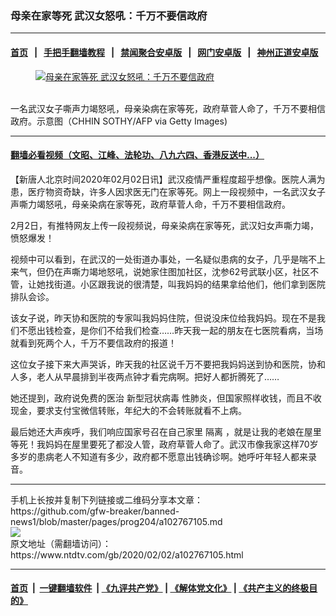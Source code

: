 ### 母亲在家等死 武汉女怒吼：千万不要信政府
------------------------

#### [首页](https://github.com/gfw-breaker/banned-news1/blob/master/README.md) &nbsp;&nbsp;|&nbsp;&nbsp; [手把手翻墙教程](https://github.com/gfw-breaker/guides/wiki) &nbsp;&nbsp;|&nbsp;&nbsp; [禁闻聚合安卓版](https://github.com/gfw-breaker/bn-android) &nbsp;&nbsp;|&nbsp;&nbsp; [网门安卓版](https://github.com/oGate2/oGate) &nbsp;&nbsp;|&nbsp;&nbsp; [神州正道安卓版](https://github.com/SzzdOgate/update) 



<div><div class="featured_image">
 <a href="https://i.ntdtv.com/assets/uploads/2020/02/GettyImages-1197522871.jpg" target="_blank">
  <figure>
   <img alt="母亲在家等死 武汉女怒吼：千万不要信政府" src="https://i.ntdtv.com/assets/uploads/2020/02/GettyImages-1197522871-800x450.jpg"/>
  </figure><br/>
 </a>
 <span class="caption">
  一名武汉女子嘶声力竭怒吼，母亲染病在家等死，政府草菅人命了，千万不要相信政府。示意图（CHHIN SOTHY/AFP via Getty Images)
 </span>
</div>
</div><hr/>

#### [翻墙必看视频（文昭、江峰、法轮功、八九六四、香港反送中...）](http://167.172.214.107/home.html)

<div><div class="post_content" itemprop="articleBody">
 <p>
  【新唐人北京时间2020年02月02日讯】武汉疫情严重程度超乎想像。医院人满为患，医疗物资奇缺，许多人因求医无门在家等死。网上一段视频中，一名武汉女子声嘶力竭怒吼，母亲染病在家等死，政府草菅人命，千万不要相信政府。
 </p>
 <p>
  2月2日，有推特网友上传一段视频说，母亲染病在家等死，武汉妇女声嘶力竭，愤怒爆发！
 </p>
 <p>
  视频中可以看到，在武汉的一处街道办事处，一名疑似患病的女子，几乎是喘不上来气，但仍在声嘶力竭地怒吼，说她家住图加社区，沈参62号武联小区，社区不管，让她找街道。小区跟我说的很清楚，叫我妈妈的结果拿给他们，他们拿到医院排队会诊。
 </p>
 <p>
  该女子说，昨天协和医院的专家叫我妈妈住院，但说没床位给我妈妈。现在不是我们不愿出钱检查，是你们不给我们检查……昨天我一起的朋友在七医院看病，当场就看到死两个人，千万不要信政府的报道！
 </p>
 <p>
  这位女子接下来大声哭诉，昨天我的社区说千万不要把我妈妈送到协和医院，协和人多，老人从早晨排到半夜两点钟才看完病啊。把好人都折腾死了……
 </p>
 <p>
  她还提到，政府说免费的医治
  <ok href="https://www.ntdtv.com/gb/新型冠状病毒.htm">
   新型冠状病毒
  </ok>
  性肺炎，但国家照样收钱，而且不收现金，要求支付宝微信转账，年纪大的不会转账就看不上病。
 </p>
 <p>
  最后她还大声疾呼，我们响应国家号召在自己家里
  <ok href="https://www.ntdtv.com/gb/隔离.htm">
   隔离
  </ok>
  ，就是让我的老娘在屋里等死！我妈妈在屋里要死了都没人管，政府草菅人命了。武汉市像我家这样70岁多岁的患病老人不知道有多少，政府都不愿意出钱确诊啊。她呼吁年轻人都来录音。
 </p>
</div></div>
<hr/>
手机上长按并复制下列链接或二维码分享本文章：<br/>
https://github.com/gfw-breaker/banned-news1/blob/master/pages/prog204/a102767105.md <br/>
<a href='https://github.com/gfw-breaker/banned-news1/blob/master/pages/prog204/a102767105.md'><img src='https://github.com/gfw-breaker/banned-news1/blob/master/pages/prog204/a102767105.md.png'/></a> <br/>
原文地址（需翻墙访问）：https://www.ntdtv.com/gb/2020/02/02/a102767105.html


------------------------
#### [首页](https://github.com/gfw-breaker/banned-news1/blob/master/README.md) &nbsp;|&nbsp; [一键翻墙软件](https://github.com/gfw-breaker/nogfw/blob/master/README.md) &nbsp;| [《九评共产党》](https://github.com/gfw-breaker/9ping.md/blob/master/README.md#九评之一评共产党是什么) | [《解体党文化》](https://github.com/gfw-breaker/jtdwh.md/blob/master/README.md) | [《共产主义的终极目的》](https://github.com/gfw-breaker/gczydzjmd.md/blob/master/README.md)


<img src='http://gfw-breaker.win/banned-news/pages/prog204/a102767105.md' width='0px' height='0px'/>